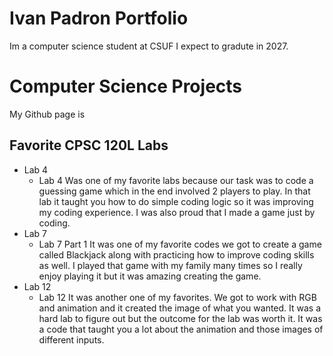 # Ivan Padron Portfolio

Im a computer science student at CSUF I expect to gradute in 2027.

# Computer Science Projects
My Github page is

## Favorite CPSC 120L Labs
* Lab 4
  *  Lab 4 Was one of my favorite labs because our task was to code a guessing game which in the end involved 2 players to play. In that lab it taught you how to do simple coding logic so it was improving my coding experience. I was also proud that I made a game just by coding.
* Lab 7
  *  Lab 7 Part 1  It was one of my favorite codes we got to create a game called Blackjack along with practicing how to improve coding skills as well. I played that game with my family many times so I really enjoy playing it but it was amazing creating the game.
* Lab 12
  *  Lab 12 It was another one of my favorites. We got to work with RGB and animation and it created the image of what you wanted. It was a hard lab to figure out but the outcome for the lab was worth it. It was a code that taught you a lot about the animation and those images of different inputs.
